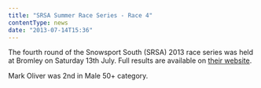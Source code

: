 ```yaml
---
title: "SRSA Summer Race Series - Race 4"
contentType: news
date: "2013-07-14T15:36"
---
```


The fourth round of the Snowsport South (SRSA) 2013 race series was held at Bromley on Saturday 13th
July. Full results are available on [their website](http://www.srsa.org.uk/articles/racing#229).

Mark Oliver was 2nd in Male 50+ category.
